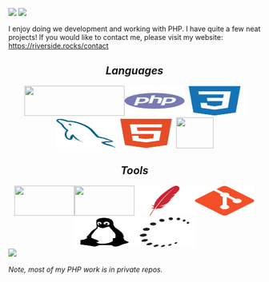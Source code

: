 ![](https://komarev.com/ghpvc/?username=RiversideRocks)
<img src="https://riverside.rocks/uploads/aG93ZGll/readme.png" />

I enjoy doing we development and working with PHP. I have quite a few neat projects! If you would like to contact me, please visit my website:
https://riverside.rocks/contact

<h2 align="center"><i>Languages</i></h2>
<div align="center">
<img src="http://www.baltana.com/file/16376/700x394/16:9/white-background-hq-desktop-wallpaper-16574_1412432241.jpg" height="60px" width="200" /><img src="https://github.com/devicons/devicon/raw/master/icons/php/php-plain.svg" height="60px" width="120px" align=""/><img src="https://github.com/devicons/devicon/raw/master/icons/css3/css3-plain.svg" height="60px" width="120px"/><img src="https://github.com/devicons/devicon/raw/master/icons/mysql/mysql-plain.svg" height="60px" width="120px"/><img src="https://github.com/devicons/devicon/raw/master/icons/html5/html5-plain.svg" height="60px" width="120px"/><img src="https://www.mn.uio.no/geo/english/services/it/help/using-linux/bilder/bash_logo.jpg" height="62px" width="75px"/>
  </div>

<h2 align="center"><i>Tools</i></h2>
<div align="center">
<img src="http://www.baltana.com/file/16376/700x394/16:9/white-background-hq-desktop-wallpaper-16574_1412432241.jpg" height="60px" width="120" /><img src="http://www.baltana.com/file/16376/700x394/16:9/white-background-hq-desktop-wallpaper-16574_1412432241.jpg" height="60px" width="120" /><img src="https://github.com/devicons/devicon/raw/master/icons/apache/apache-plain.svg" height="60px" width="120px"/><img src="https://github.com/devicons/devicon/raw/master/icons/git/git-plain.svg" height="60px" width="120px"/><img src="https://github.com/devicons/devicon/raw/master/icons/linux/linux-plain.svg" height="60px" width="120px"/><img src="https://github.com/devicons/devicon/raw/master/icons/ssh/ssh-original.svg" height="60px" width="120px"/>
</div>
<img src="https://github-readme-stats.vercel.app/api/top-langs/?username=RiversideRocks&layout=compact" />

*Note, most of my PHP work is in private repos.*
